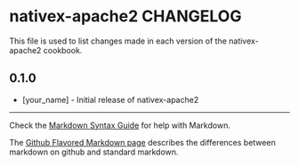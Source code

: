 nativex-apache2 CHANGELOG
=========================

This file is used to list changes made in each version of the nativex-apache2 cookbook.

0.1.0
-----
- [your_name] - Initial release of nativex-apache2

- - -
Check the [Markdown Syntax Guide](http://daringfireball.net/projects/markdown/syntax) for help with Markdown.

The [Github Flavored Markdown page](http://github.github.com/github-flavored-markdown/) describes the differences between markdown on github and standard markdown.
